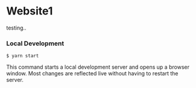 # Website1

testing..

### Local Development

```
$ yarn start
```

This command starts a local development server and opens up a browser window. Most changes are reflected live without having to restart the server.
